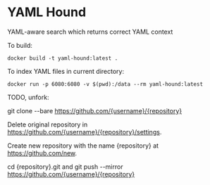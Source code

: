 # YAML Hound

YAML-aware search which returns correct YAML context

To build:
```
docker build -t yaml-hound:latest .
```

To index YAML files in current directory:
```
docker run -p 6080:6080 -v $(pwd):/data --rm yaml-hound:latest
```


TODO, unfork:

git clone --bare https://github.com/{username}/{repository}

Delete original repository in https://github.com/{username}/{repository}/settings.

Create new repository with the name {repository} at https://github.com/new.

cd {repository}.git and git push --mirror https://github.com/{username}/{repository}
